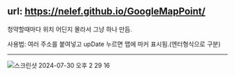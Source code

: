 ## url: https://nelef.github.io/GoogleMapPoint/


청약할때마다 위치 어딘지 몰라서 그냥 하나 만듬.

사용법: 여러 주소를 붙여넣고 upDate 누르면 맵에 마커 표시됨.(엔터형식으로 구분)

---

![스크린샷 2024-07-30 오후 2 29 16](https://github.com/user-attachments/assets/694aa7f2-af3d-4237-9990-c911b91bcc4f)
